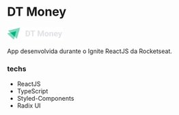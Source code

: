 # DT Money

<img style="width: 130px;" src="src/assets/logo.svg" />

App desenvolvida durante o Ignite ReactJS da Rocketseat.

### techs

- ReactJS
- TypeScript
- Styled-Components
- Radix UI
